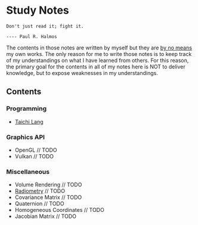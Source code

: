 # Study Notes

```
Don't just read it; fight it.
                                                                                ---- Paul R. Halmos
```

The contents in those notes are written by myself but they are <ins>by no means</ins> my own works. The only reason for me to write those notes is to keep track of my understandings on what I have learned from others. For this reason, the primary goal for the contents in all of my notes here is NOT to deliver knowledge, but to expose weaknesses in my understandings.

## Contents

### Programming

- [Taichi Lang](https://github.com/IQ404/study-notes/blob/taichi-lang/README.md)

### Graphics API

- OpenGL  // TODO
- Vulkan  // TODO

### Miscellaneous

- Volume Rendering  // TODO
- [Radiometry](https://github.com/IQ404/study-notes/blob/unclassified/radiometry.md)  // TODO
- Covariance Matrix  // TODO
- Quaternion  // TODO
- Homogeneous Coordinates  // TODO
- Jacobian Matrix  // TODO
